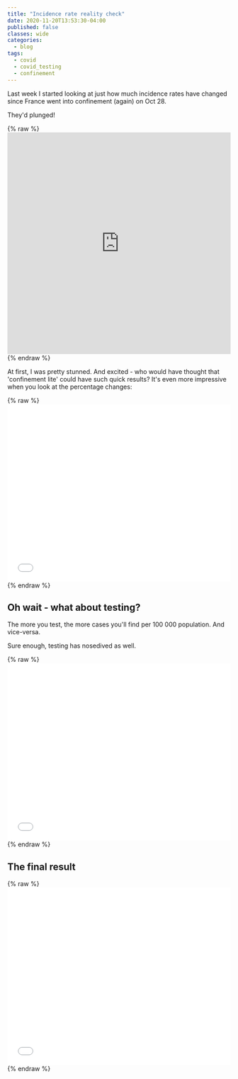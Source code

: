 ```yaml
---
title: "Incidence rate reality check"
date: 2020-11-20T13:53:30-04:00
published: false
classes: wide
categories:
  - blog
tags:
  - covid
  - covid_testing
  - confinement
---
```


Last week I started looking at just how much incidence rates have changed since France went into confinement (again) on Oct 28. 

They'd plunged!

{% raw %}<iframe id="igraph" scrolling="no" style="border:none;" seamless="seamless" src="https://limegimlet.github.io/covid_dataviz/kpi_incid_tous_by_reg.html" height="500" width="100%"></iframe>{% endraw %}

At first, I was pretty stunned. And excited - who would have thought that 'confinement lite' could have such quick results? It's even more impressive when you look at the percentage changes:

{% raw %}<iframe width="100%" height="400" frameborder="0" scrolling="no" src="//plotly.com/~limegimlet/403.embed?showlink=false"></iframe> {% endraw %}

## Oh wait - what about testing? 

The more you test, the more cases you'll find per 100 000 population. And vice-versa.

Sure enough, testing has nosedived as well.

{% raw %}<iframe width="100%" height="400" frameborder="0" scrolling="no" src="//plotly.com/~limegimlet/405.embed?showlink=false"></iframe> {% endraw %}

## The final result

{% raw %}<iframe width="100%" height="400" frameborder="0" scrolling="no" src="//plotly.com/~limegimlet/405.embed?showlink=false"></iframe> {% endraw %}
